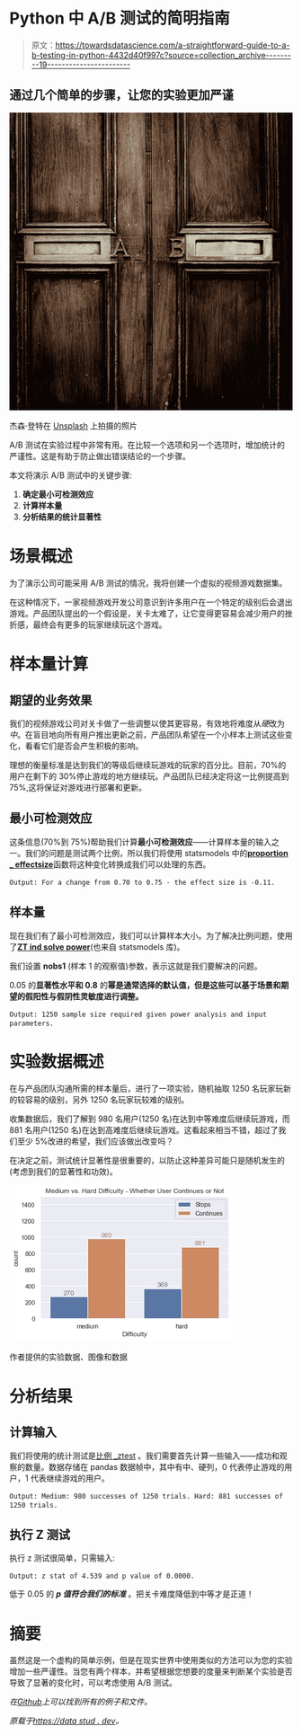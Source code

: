 # Python 中 A/B 测试的简明指南

> 原文：<https://towardsdatascience.com/a-straightforward-guide-to-a-b-testing-in-python-4432d40f997c?source=collection_archive---------19----------------------->

## 通过几个简单的步骤，让您的实验更加严谨

![](img/6178416be79834b656a6d469d8201e15.png)

杰森·登特在 [Unsplash](https://unsplash.com?utm_source=medium&utm_medium=referral) 上拍摄的照片

A/B 测试在实验过程中非常有用。在比较一个选项和另一个选项时，增加统计的严谨性。这是有助于防止做出错误结论的一个步骤。

本文将演示 A/B 测试中的关键步骤:

1.  **确定最小可检测效应**
2.  **计算样本量**
3.  **分析结果的统计显著性**

# 场景概述

为了演示公司可能采用 A/B 测试的情况，我将创建一个虚拟的视频游戏数据集。

在这种情况下，一家视频游戏开发公司意识到许多用户在一个特定的级别后会退出游戏。产品团队提出的一个假设是，关卡太难了，让它变得更容易会减少用户的挫折感，最终会有更多的玩家继续玩这个游戏。

# 样本量计算

## 期望的业务效果

我们的视频游戏公司对关卡做了一些调整以使其更容易，有效地将难度从*硬*改为*中*。在盲目地向所有用户推出更新之前，产品团队希望在一个小样本上测试这些变化，看看它们是否会产生积极的影响。

理想的衡量标准是达到我们的等级后继续玩游戏的玩家的百分比。目前，70%的用户在剩下的 30%停止游戏的地方继续玩。产品团队已经决定将这一比例提高到 75%,这将保证对游戏进行部署和更新。

## 最小可检测效应

这条信息(70%到 75%)帮助我们计算**最小可检测效应**——计算样本量的输入之一。我们的问题是测试两个比例，所以我们将使用 statsmodels 中的[**proportion _ effectsize**](https://www.statsmodels.org/dev/generated/statsmodels.stats.proportion.proportion_effectsize.html)函数将这种变化转换成我们可以处理的东西。

```
Output: For a change from 0.70 to 0.75 - the effect size is -0.11.
```

## 样本量

现在我们有了最小可检测效应，我们可以计算样本大小。为了解决比例问题，使用了[**ZT ind solve power**](https://www.statsmodels.org/stable/generated/statsmodels.stats.power.zt_ind_solve_power.html)(也来自 statsmodels 库)。

我们设置 **nobs1** (样本 1 的观察值)参数，表示这就是我们要解决的问题。

0.05 的**显著性水平和 0.8** 的**幂是通常选择的默认值，但是这些可以基于场景和期望的假阳性与假阴性灵敏度进行调整。**

```
Output: 1250 sample size required given power analysis and input parameters.
```

# 实验数据概述

在与产品团队沟通所需的样本量后，进行了一项实验，随机抽取 1250 名玩家玩新的较容易的级别，另外 1250 名玩家玩较难的级别。

收集数据后，我们了解到 980 名用户(1250 名)在达到中等难度后继续玩游戏，而 881 名用户(1250 名)在达到高难度后继续玩游戏。这看起来相当不错，超过了我们至少 5%改进的希望，我们应该做出改变吗？

在决定之前，测试统计显著性是很重要的，以防止这种差异可能只是随机发生的(考虑到我们的显著性和功效)。

![](img/edfbfd0dec037e4d89db5d18d4c2992a.png)

作者提供的实验数据、图像和数据

# 分析结果

## 计算输入

我们将使用的统计测试是[比例 _ztest](https://www.statsmodels.org/dev/generated/statsmodels.stats.proportion.proportions_ztest.html) 。我们需要首先计算一些输入——成功和观察的数量。数据存储在 pandas 数据帧中，其中有中、硬列，0 代表停止游戏的用户，1 代表继续游戏的用户。

```
Output: Medium: 980 successes of 1250 trials. Hard: 881 successes of 1250 trials.
```

## 执行 Z 测试

执行 z 测试很简单，只需输入:

```
Output: z stat of 4.539 and p value of 0.0000. 
```

低于 0.05 的 ***p 值符合我们的标准*** 。把关卡难度降低到中等才是正道！

# 摘要

虽然这是一个虚构的简单示例，但是在现实世界中使用类似的方法可以为您的实验增加一些严谨性。当您有两个样本，并希望根据您想要的度量来判断某个实验是否导致了显著的变化时，可以考虑使用 A/B 测试。

*在*[*Github*](https://github.com/bstuddard/python-examples/tree/master/ab-testing)*上可以找到所有的例子和文件。*

*原载于*[*https://data stud . dev*](https://datastud.dev/posts/ab-testing)*。*
